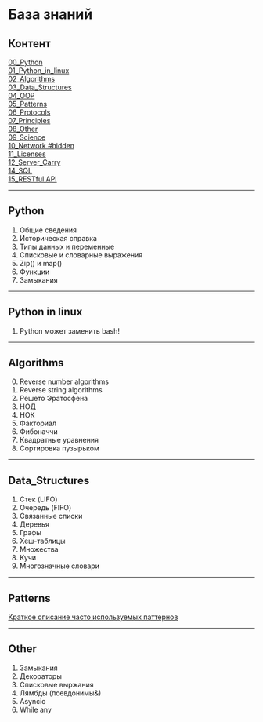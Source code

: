 # База знаний


## Контент

[00_Python](#Python)  
[01_Python_in_linux](#Python-in-linux)      
[02_Algorithms](#Algorithms)  
[03_Data_Structures](#Data_Structures)    
[04_OOP]()  
[05_Patterns](#Patterns)  
[06_Protocols]()    
[07_Principles]()  
[08_Other](#Other)  
[09_Science]()  
[10_Network #hidden]()      
[11_Licenses]()  
[12_Server_Carry]()  
[14_SQL]()  
[15_RESTful API]()


----
## Python 
1. Общие сведения
2. Историческая справка
3. Типы данных и переменные
4. Списковые и словарные выражения 
5. Zip() и map()
6. Функции 
7. Замыкания

----
## Python in linux
1. Python может заменить bash!
  

----
## Algorithms
0. Reverse number algorithms
1. Reverse string algorithms
2. Решето Эратосфена
3. НОД
4. НОК
5. Факториал
6. Фибоначчи
7. Квадратные уравнения
8. Сортировка пузырьком


----
## Data_Structures
1. Стек (LIFO)
2. Очередь (FIFO)
3. Связанные списки 
4. Деревья
5. Графы
6. Хеш-таблицы
7. Множества
8. Кучи
9. Многозначные словари


----
## Patterns 
[Краткое описание часто используемых паттернов](https://habr.com/ru/articles/785476/)


---- 
## Other  

1. Замыкания
2. Декораторы
3. Списковые выржания
4. Лямбды (псевдонимы&)
5. Asyncio
6. While any
